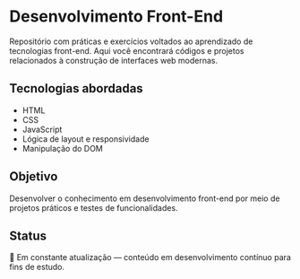 # Desenvolvimento Front-End

Repositório com práticas e exercícios voltados ao aprendizado de tecnologias front-end. Aqui você encontrará códigos e projetos relacionados à construção de interfaces web modernas.

## Tecnologias abordadas

- HTML
- CSS
- JavaScript
- Lógica de layout e responsividade
- Manipulação do DOM

## Objetivo

Desenvolver o conhecimento em desenvolvimento front-end por meio de projetos práticos e testes de funcionalidades.

## Status

📘 Em constante atualização — conteúdo em desenvolvimento contínuo para fins de estudo.
